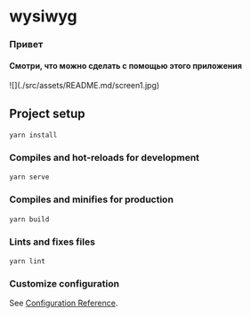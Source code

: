 # wysiwyg

<h3>Привет</h3>
<h4>Смотри, что можно сделать с помощью этого приложения</h4>
![](./src/assets/README.md/screen1.jpg)

## Project setup

```
yarn install
```

### Compiles and hot-reloads for development

```
yarn serve
```

### Compiles and minifies for production

```
yarn build
```

### Lints and fixes files

```
yarn lint
```

### Customize configuration

See [Configuration Reference](https://cli.vuejs.org/config/).
